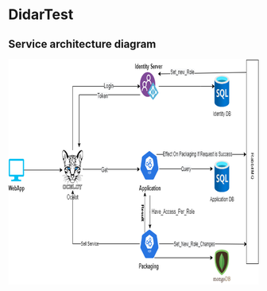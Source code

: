 # DidarTest
## Service architecture diagram


<p align="center">
<img src="https://github.com/Sabermotamedi/DidarTest/blob/main/System_Diagram.drawio.png" width=822 height=454>
</p>

